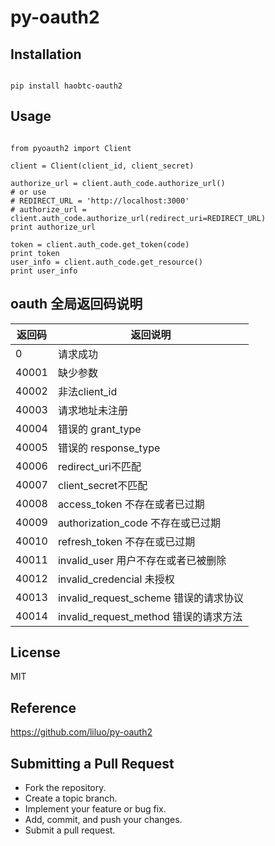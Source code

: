 # py-oauth2


## Installation

```

pip install haobtc-oauth2

```

## Usage

```

from pyoauth2 import Client

client = Client(client_id, client_secret)

authorize_url = client.auth_code.authorize_url()
# or use
# REDIRECT_URL = 'http://localhost:3000'
# authorize_url = client.auth_code.authorize_url(redirect_uri=REDIRECT_URL)
print authorize_url

token = client.auth_code.get_token(code)
print token
user_info = client.auth_code.get_resource()
print user_info

```

## oauth 全局返回码说明

| 返回码     | 返回说明   |
| ----------| -------- |
| 0         | 请求成功  |
| 40001     | 缺少参数|
| 40002     | 非法client_id |
| 40003     | 请求地址未注册 |
| 40004     | 错误的 grant_type |
| 40005     | 错误的 response_type |
| 40006     | redirect_uri不匹配 |
| 40007     | client_secret不匹配 |
| 40008     | access_token 不存在或者已过期 |
| 40009     | authorization_code 不存在或已过期 |
| 40010     | refresh_token 不存在或已过期 |
| 40011     | invalid_user 用户不存在或者已被删除|
| 40012     | invalid_credencial 未授权|
| 40013     | invalid_request_scheme 错误的请求协议|
| 40014     | invalid_request_method 错误的请求方法|

## License

MIT

## Reference

https://github.com/liluo/py-oauth2

## Submitting a Pull Request
* Fork the repository.
* Create a topic branch.
* Implement your feature or bug fix.
* Add, commit, and push your changes.
* Submit a pull request.
